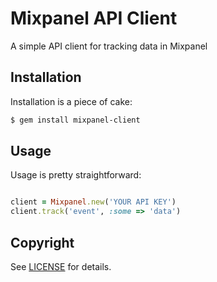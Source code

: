 Mixpanel API Client
===================
 
A simple API client for tracking data in Mixpanel 

Installation
------------

Installation is a piece of cake:

```bash
$ gem install mixpanel-client
```

Usage
-----

Usage is pretty straightforward:

``` ruby

client = Mixpanel.new('YOUR API KEY')
client.track('event', :some => 'data')

```

Copyright
---------
See [LICENSE][] for details.

[license]: LICENSE